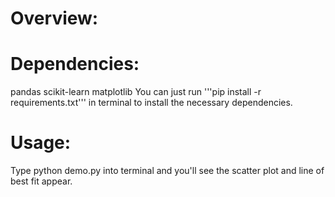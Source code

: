 # Overview:



# Dependencies:

pandas
scikit-learn
matplotlib
You can just run '''pip install -r requirements.txt''' in terminal to install the necessary dependencies.

# Usage:

Type python demo.py into terminal and you'll see the scatter plot and line of best fit appear.




